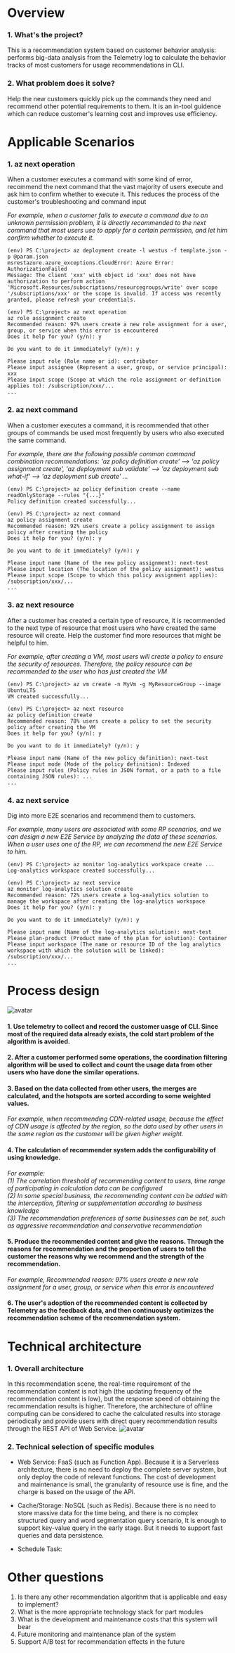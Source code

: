 # Overview
### 1. What's the project?
This is a recommendation system based on customer behavior analysis: performs big-data analysis from the Telemetry log to calculate the behavior tracks of most customers for usage recommendations in CLI.
### 2. What problem does it solve?
Help the new customers quickly pick up the commands they need and recommend other potential requirements to them. It is an in-tool guidence which can reduce customer's learning cost and improves use efficiency.

# Applicable Scenarios
### 1. az next operation
When a customer executes a command with some kind of error, recommend the next command that the vast majority of users execute and ask him to confirm whether to execute it. This reduces the process of the customer's troubleshooting and command input

*For example, when a customer fails to execute a command due to an unknown permission problem, it is directly recommended to the next command that most users use to apply for a certain permission, and let him confirm whether to execute it.* 

```pwsh
(env) PS C:\project> az deployment create -l westus -f template.json -p @param.json
msrestazure.azure_exceptions.CloudError: Azure Error: AuthorizationFailed
Message: The client 'xxx' with object id 'xxx' does not have authorization to perform action 'Microsoft.Resources/subscriptions/resourcegroups/write' over scope '/subscriptions/xxx' or the scope is invalid. If access was recently granted, please refresh your credentials.

(env) PS C:\project> az next operation
az role assignment create
Recommended reason: 97% users create a new role assignment for a user, group, or service when this error is encountered
Does it help for you? (y/n): y

Do you want to do it immediately? (y/n): y

Please input role (Role name or id): contributor
Please input assignee (Represent a user, group, or service principal): xxx
Please input scope (Scope at which the role assignment or definition applies to): /subscription/xxx/...
...
```

### 2. az next command
When a customer executes a command, it is recommended that other groups of commands be used most frequently by users who also executed the same command.

*For example, there are the following possible common command combination recommendations: 'az policy definition create' --> 'az policy assignment create', 'az deployment sub validate' --> 'az deployment sub what-if' --> 'az deployment sub create' ...*

```pwsh
(env) PS C:\project> az policy definition create --name readOnlyStorage --rules "{...}"
Policy definition created successfully...

(env) PS C:\project> az next command
az policy assignment create
Recommended reason: 92% users create a policy assignment to assign policy after creating the policy
Does it help for you? (y/n): y

Do you want to do it immediately? (y/n): y

Please input name (Name of the new policy assignment): next-test
Please input location (The location of the policy assignment): westus
Please input scope (Scope to which this policy assignment applies): /subscription/xxx/...
...
```

### 3. az next resource
After a customer has created a certain type of resource, it is recommended to the next type of resource that most users who have created the same resource will create. Help the customer find more resources that might be helpful to him.

*For example, after creating a VM, most users will create a policy to ensure the security of resources. Therefore, the policy resource can be recommended to the user who has just created the VM* 

```pwsh
(env) PS C:\project> az vm create -n MyVm -g MyResourceGroup --image UbuntuLTS
VM created successfully...

(env) PS C:\project> az next resource
az policy definition create
Recommended reason: 78% users create a policy to set the security policy after creating the VM
Does it help for you? (y/n): y

Do you want to do it immediately? (y/n): y

Please input name (Name of the new policy definition): next-test
Please input mode (Mode of the policy definition): Indexed
Please input rules (Policy rules in JSON format, or a path to a file containing JSON rules): ...
...
```

### 4. az next service
Dig into more E2E scenarios and recommend them to customers.

*For example, many users are associated with some RP scenarios, and we can design a new E2E Service by analyzing the data of these scenarios. When a user uses one of the RP, we can recommend the new E2E Service to him.*

```pwsh
(env) PS C:\project> az monitor log-analytics workspace create ...
Log-analytics workspace created successfully...

(env) PS C:\project> az next service
az monitor log-analytics solution create
Recommended reason: 72% users create a log-analytics solution to manage the workspace after creating the log-analytics workspace
Does it help for you? (y/n): y

Do you want to do it immediately? (y/n): y

Please input name (Name of the log-analytics solution): next-test
Please plan-product (Product name of the plan for solution): Container
Please input workspace (The name or resource ID of the log analytics workspace with which the solution will be linked): /subscription/xxx/...
...

```

# Process design
![avatar](https://github.com/zhoxing-ms/image/blob/master/Annotation%202020-07-19%20150631.png)

#### 1. Use telemetry to collect and record the customer uasge of CLI. Since most of the required data already exists, the cold start problem of the algorithm is avoided.

#### 2. After a customer performed some operations, the coordination filtering algorithm will be used to collect and count the usage data from other users who have done the similar operations.

#### 3. Based on the data collected from other users, the merges are calculated, and the hotspots are sorted according to some weighted values. 

*For example, when recommending CDN-related usage, because the effect of CDN usage is affected by the region, so the data used by other users in the same region as the customer will be given higher weight.*

#### 4. The calculation of recommender system adds the configurability of using knowledge.

*For example:*<br/>
*(1) The correlation threshold of recommending content to users, time range of participating in calculation data can be configured*<br/>
*(2) In some special business, the recommending content can be added with the interception, filtering or supplementation according to business knowledge*<br/>
*(3) The recommendation preferences of some businesses can be set, such as aggressive recommendation and conservative recommendation*

#### 5. Produce the recommended content and give the reasons. Through the reasons for recommendation and the proportion of users to tell the customer the reasons why we recommend and the strength of the recommendation.

*For example, Recommended reason: 97% users create a new role assignment for a user, group, or service when this error is encountered*

#### 6. The user's adoption of the recommended content is collected by Telemetry as the feedback data, and then continuously optimizes the recommendation scheme of the recommendation system.

# Technical architecture
### 1. Overall architecture
In this recommendation scene, the real-time requirement of the recommendation content is not high (the updating frequency of the recommendation content is low), but the response speed of obtaining the recommendation results is higher.
Therefore, the architecture of offline computing can be considered to cache the calculated results into storage periodically and provide users with direct query recommendation results through the REST API of Web Service.
![avatar](https://github.com/zhoxing-ms/image/blob/master/Annotation%202020-07-19%20153316.png)

### 2. Technical selection of specific modules
* Web Service: FaaS (such as Function App). Because it is a Serverless architecture, there is no need to deploy the complete server system, but only deploy the code of relevant functions. The cost of development and maintenance is small, the granularity of resource use is fine, and the charge is based on the usage of the API.

* Cache/Storage: NoSQL (such as Redis). Because there is no need to store massive data for the time being, and there is no complex structured query and word segmentation query scenario, It is enough to support key-value query in the early stage. But it needs to support fast queries and data persistence.

* Schedule Task: 

# Other questions
1. Is there any other recommendation algorithm that is applicable and easy to implement?
2. What is the more appropriate technology stack for part modules
3. What is the development and maintenance costs that this system will bear 
4. Future monitoring and maintenance plan of the system
5. Support A/B test for recommendation effects in the future
